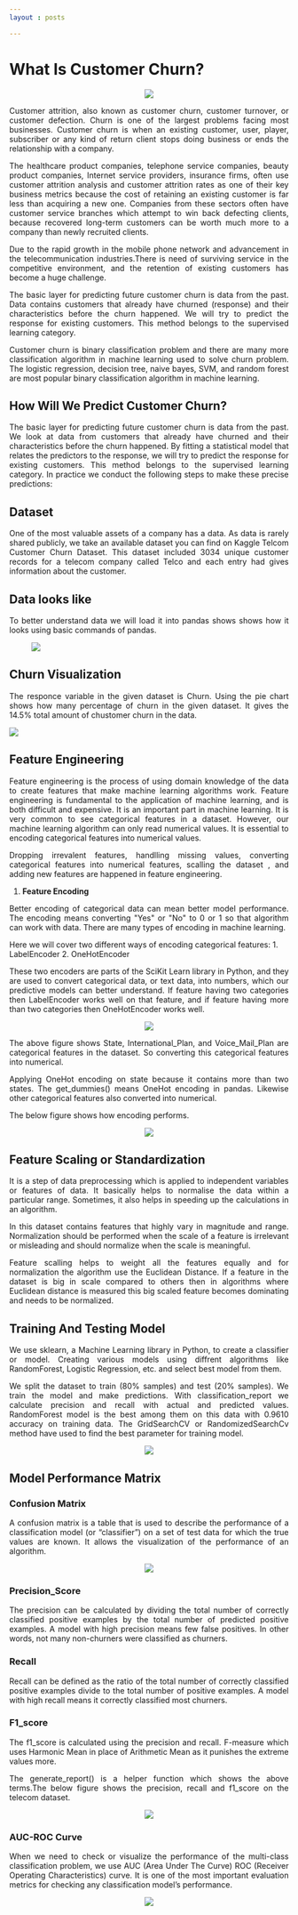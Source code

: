 ```yaml
---
layout : posts

---
```




# What Is Customer Churn?

<figure>
        <center>
            <img src="{{ '/assets/churn_images/customer-churn-rate.jpg'}}">
        </center>
</figure>
    
<p style = "text-align: justify">
Customer attrition, also known as customer churn, customer turnover, or customer defection. Churn is one of the largest problems facing most businesses. Customer churn is when an existing customer, user, player, subscriber or any kind of return client stops doing business or ends the relationship with a company.
</p>

<p style = "text-align: justify">
The healthcare product companies, telephone service companies, beauty product companies, Internet service providers, insurance firms, often use customer attrition analysis and customer attrition rates as one of their key business metrics because the cost of retaining an existing customer is far less than acquiring a new one. Companies from these sectors often have customer service branches which attempt to win back defecting clients, because recovered long-term customers can be worth much more to a company than newly recruited clients.
</p>

<p style = "text-align: justify">
Due to the rapid growth in the mobile phone network and advancement in the telecommunication industries.There is need of surviving service in the competitive environment, and the retention of existing customers has become a huge challenge.
</p>

<p style = "text-align: justify">
The basic layer for predicting future customer churn is data from the past. Data contains customers that already have churned (response) and their characteristics before the churn happened. We will try to predict the response for existing customers. This method belongs to the supervised learning category.
</p>

<p style = "text-align: justify">
Customer churn is binary classification problem and there are many more classification algorithm in machine learning used to solve churn problem. The logistic regression, decision tree, naive bayes, SVM, and random forest are most popular binary classification algorithm in machine learning. 
</p>

## How Will We Predict Customer Churn?

<p style = "text-align: justify">
The basic layer for predicting future customer churn is data from the past. We look at data from customers that already have churned and their characteristics before the churn happened. By fitting a statistical model that relates the predictors to the response, we will try to predict the response for existing customers. This method belongs to the supervised learning category. In practice we conduct the following steps to make these precise predictions:
</p>

## Dataset

<p style = "text-align: justify">
One of the most valuable assets of a company has a data. As data is rarely shared publicly, we take an available dataset you can find on Kaggle Telcom Customer Churn Dataset. This dataset included 3034 unique customer records for a telecom company called Telco and each entry had gives information about the customer.

</p>

## Data looks like

<p style = "text-align: justify">
 To better understand data we will load it into pandas shows shows how it looks using basic commands of pandas. 
 </p>

 <figure>
  <img src="{{ '/assets/churn_images/data_head.png'}}">
</figure>


## Churn Visualization

<p style = "text-align: justify">
The responce variable in the given dataset is Churn. Using the pie chart shows how many percentage of churn in the given dataset. It gives the 14.5% total amount of chustomer churn in the data.
</p>

<img src="{{ '/assets/churn_images/churn_ratio.png'}}" class="center">
   

## Feature Engineering

<p style = "text-align: justify">
 Feature engineering is the process of using domain knowledge of the data to create features that make machine learning algorithms work. Feature engineering is fundamental to the application of machine learning, and is both difficult and expensive. It is an important part in machine learning. It is very common to see categorical features in a dataset. However, our machine learning algorithm can only read numerical values. It is essential to encoding categorical features into numerical values.
</p>

<p style = "text-align: justify">
 Dropping irrevalent features, handlling missing values, converting categorical features into numerical features, scalling the dataset , and adding new features are happened in feature engineering.
</p>

1. **Feature Encoding**

<p style = "text-align: justify">
Better encoding of categorical data can mean better model performance. The encoding means converting "Yes" or "No" to 0 or 1 so that algorithm can work with data. There are many types of encoding in machine learning.
</p>
Here we will cover two different ways of encoding categorical features:
   1. LabelEncoder 
   2. OneHotEncoder

<p style = "text-align: justify">
    These two encoders are parts of the SciKit Learn library in Python, and they are used to convert categorical data, or text data, into numbers, which our predictive models can better understand.
    If feature having two categories then LabelEncoder works well on that feature, and if feature having more than two categories then OneHotEncoder works well.
</p>

<figure>
        <center>
            <img src="{{ '/assets/churn_images/data_types.png'}}">
        </center>
</figure>

<p style = "text-align: justify">
    The above figure shows State, International_Plan, and Voice_Mail_Plan are categorical features in the dataset. So converting this categorical features into numerical.
</p>
<p style = "text-align: justify">
    Applying OneHot encoding on state because it contains more than two states. The get_dummies() means OneHot encoding in pandas. Likewise other categorical features also converted into numerical.
</p>

The below figure shows how encoding performs.

<figure>
    <center>
        <img src="{{ '/assets/churn_images/Encoding_data.png'}}">
    </center>
</figure>

## Feature Scaling or Standardization

<p style = "text-align: justify">
 It is a step of data preprocessing which is applied to independent variables or features of data. It basically helps to normalise the data within a particular range. Sometimes, it also helps in speeding up the calculations in an algorithm.
</p>

<p style = "text-align: justify">
 In this dataset contains features that highly vary in magnitude and range. Normalization should be performed when the scale of a feature is irrelevant or misleading and should normalize when the scale is meaningful.
</p>

<p style = "text-align: justify">
 Feature scalling helps to weight all the features equally and for normalization the algorithm use the Euclidean Distance. If a feature in the dataset is big in scale compared to others then in algorithms where Euclidean distance is measured this big scaled feature becomes dominating and needs to be normalized. 
</p>

<!-- <img src="{{ '/assets/churn_images/scalling.png'}}" class="center"> -->

## Training And Testing Model

<p style = "text-align: justify">
We use sklearn, a Machine Learning library in Python, to create a classifier or model. Creating various models using diffrent algorithms like RandomForest, Logistic Regression, etc. and select best model from them. 
</p>
<p style = "text-align: justify">
We split the dataset to train (80% samples) and test (20% samples). We train the model and make predictions. With classification_report we calculate precision and recall with actual and predicted values. RandomForest model is the best among them on this data with 0.9610 accuracy on training data. 
The GridSearchCV or RandomizedSearchCv method have used to find the best parameter for training model.
</p>  

<figure>
    <center>
        <img src="{{ '/assets/churn_images/model.png'}}">
    </center>
</figure>

## Model Performance Matrix

### Confusion Matrix
 
<p style = "text-align: justify">
    A confusion matrix is a table that is used to describe the performance of a classification model (or “classifier”) on a set of test data for which the true values are known. It allows the visualization of the performance of an algorithm.
</p>

<figure>
        <center>
            <img src="{{ '/assets/churn_images/confusion_matrix.png'}}">
        </center>
</figure>

### Precision_Score 

<p style = "text-align: justify">
    The precision can be calculated by dividing the total number of correctly classified positive examples by the total number of predicted positive examples. A model with high precision means few false positives. In other words, not many non-churners were classified as churners.
</p>

###  Recall
<p style = "text-align: justify">
    Recall can be defined as the ratio of the total number of correctly classified positive examples divide to the total number of positive examples. A model with high recall means it correctly classified most churners. 
</p>

### F1_score
<p style = "text-align: justify">
    The f1_score is calculated using the precision and recall. F-measure which uses Harmonic Mean in place of Arithmetic Mean as it punishes the extreme values more.  
</p>

<p style = "text-align: justify">
    The generate_report() is a helper function which shows the above terms.The below figure shows the precision, recall and f1_score on the telecom dataset.  
</p>
<figure>
        <center>
            <img src="{{ '/assets/churn_images/precision_recall.png'}}">
        </center>
</figure>

### AUC-ROC Curve
<p style = "text-align: justify">
    When we need to check or visualize the performance of the multi-class classification problem, we use AUC (Area Under The Curve) ROC (Receiver Operating Characteristics) curve. It is one of the most important evaluation metrics for checking any classification model’s performance.
</p>
<figure>
        <center>
            <img src="{{ '/assets/churn_images/AUC_ROC.png'}}">
        </center>
</figure>
